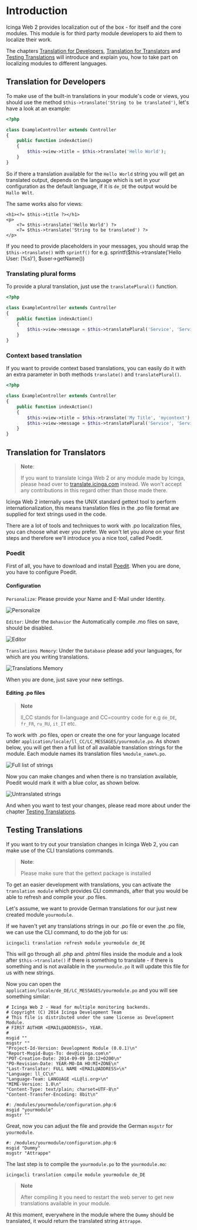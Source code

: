 # Introduction <a id="module-translation-introduction"></a>

Icinga Web 2 provides localization out of the box - for itself and the core modules.
This module is for third party module developers to aid them to localize their work.

The chapters [Translation for Developers](03-Translation.md#module-translation-developers),
[Translation for Translators](03-Translation.md#module-translation-translators) and
[Testing Translations](03-Translation.md#module-translation-tests) will introduce and
explain you, how to take part on localizing modules to different languages.

## Translation for Developers <a id="module-translation-developers"></a>

To make use of the built-in translations in your module's code or views, you should use the method
`$this->translate('String to be translated')`, let's have a look at an example:

```php
<?php

class ExampleController extends Controller
{
    public function indexAction()
    {
        $this->view->title = $this->translate('Hello World');
    }
}
```

So if there a translation available for the `Hello World` string you will get an translated output, depends on the
language which is set in your configuration as the default language, if it is `de_DE` the output would be
`Hallo Welt`.

The same works also for views:

```
<h1><?= $this->title ?></h1>
<p>
    <?= $this->translate('Hello World') ?>
    <?= $this->translate('String to be translated') ?>
</p>
```

If you need to provide placeholders in your messages, you should wrap the `$this->translate()` with `sprintf()` for e.g.
    sprintf($this->translate('Hello User: (%s)'), $user->getName())

### Translating plural forms  <a id="module-translation-plural-forms"></a>

To provide a plural translation, just use the `translatePlural()` function.

```php
<?php

class ExampleController extends Controller
{
    public function indexAction()
    {
        $this->view->message = $this->translatePlural('Service', 'Services', 3);
    }
}
```

### Context based translation <a id="module-translation-context-based"></a>

If you want to provide context based translations, you can easily do it with an extra parameter in both methods
`translate()` and `translatePlural()`.

```php
<?php

class ExampleController extends Controller
{
    public function indexAction()
    {
        $this->view->title = $this->translate('My Title', 'mycontext');
        $this->view->message = $this->translatePlural('Service', 'Services', 3, 'mycontext');
    }
}
```

## Translation for Translators <a id="module-translation-translators"></a>

> **Note**:
>
> If you want to translate Icinga Web 2 or any module made by Icinga, please head over to
> [translate.icinga.com](https://translate.icinga.com) instead. We won't accept any contributions
> in this regard other than those made there.

Icinga Web 2 internally uses the UNIX standard gettext tool to perform internationalization, this means translation
files in the .po file format are supplied for text strings used in the code.

There are a lot of tools and techniques to work with .po localization files, you can choose what ever you prefer. We
won't let you alone on your first steps and therefore we'll introduce you a nice tool, called Poedit.

### Poedit <a id="module-translation-translators-poedit"></a>

First of all, you have to download and install [Poedit](http://poedit.net).
When you are done, you have to configure Poedit.

#### Configuration  <a id="module-translation-translators-poedit-configuration"></a>

`Personalize`: Please provide your Name and E-Mail under Identity.

![Personalize](img/poedit_001.png)

`Editor`: Under the `Behavior` the Automatically compile .mo files on save, should be disabled.

![Editor](img/poedit_002.png)

`Translations Memory`: Under the `Database` please add your languages, for which are you writing translations.

![Translations Memory](img/poedit_003.png)

When you are done, just save your new settings.

#### Editing .po files <a id="module-translation-translators-poedit-edit-po-files"></a>

> **Note**
>
> ll_CC stands for ll=language and CC=country code for e.g `de_DE`, `fr_FR`, `ru_RU`, `it_IT` etc.

To work with .po files, open or create the one for your language located under
`application/locale/ll_CC/LC_MESSAGES/yourmodule.po`. As shown below, you will
get then a full list of all available translation strings for the module. Each
module names its translation files `%module_name%.po`.

![Full list of strings](img/poedit_004.png)

Now you can make changes and when there is no translation available, Poedit would mark it with a blue color, as shown
below.

![Untranslated strings](img/poedit_005.png)

And when you want to test your changes, please read more about under the chapter
[Testing Translations](03-Translation.md#module-translation-tests).

## Testing Translations <a id="module-translation-tests"></a>

If you want to try out your translation changes in Icinga Web 2, you can make use of the CLI translations commands.

> **Note**:
>
> Please make sure that the gettext package is installed

To get an easier development with translations, you can activate the `translation module` which provides CLI commands,
after that you would be able to refresh and compile your .po files.

Let's assume, we want to provide German translations for our just new created module `yourmodule`.

If we haven't yet any translations strings in our .po file or even the .po file, we can use the CLI command, to do the
job for us:

```
icingacli translation refresh module yourmodule de_DE
```

This will go through all .php and .phtml files inside the module and a look after `$this->translate()` if there is
something to translate - if there is something and is not available in the `yourmodule.po` it will update this file
for us with new strings.

Now you can open the `application/locale/de_DE/LC_MESSAGES/yourmodule.po` and you will see something similar:

```
# Icinga Web 2 - Head for multiple monitoring backends.
# Copyright (C) 2014 Icinga Development Team
# This file is distributed under the same license as Development Module.
# FIRST AUTHOR <EMAIL@ADDRESS>, YEAR.
#
msgid ""
msgstr ""
"Project-Id-Version: Development Module (0.0.1)\n"
"Report-Msgid-Bugs-To: dev@icinga.com\n"
"POT-Creation-Date: 2014-09-09 10:12+0200\n"
"PO-Revision-Date: YEAR-MO-DA HO:MI+ZONE\n"
"Last-Translator: FULL NAME <EMAIL@ADDRESS>\n"
"Language: ll_CC\n"
"Language-Team: LANGUAGE <LL@li.org>\n"
"MIME-Version: 1.0\n"
"Content-Type: text/plain; charset=UTF-8\n"
"Content-Transfer-Encoding: 8bit\n"

#: /modules/yourmodule/configuration.php:6
msgid "yourmodule"
msgstr ""
```

Great, now you can adjust the file and provide the German `msgstr` for `yourmodule`.

```
#: /modules/yourmodule/configuration.php:6
msgid "Dummy"
msgstr "Attrappe"
```

The last step is to compile the `yourmodule.po` to the `yourmodule.mo`:

```
icingacli translation compile module yourmodule de_DE
```

> **Note**
>
> After compiling it you need to restart the web server to get new translations available in your module.

At this moment, everywhere in the module where the `Dummy` should be translated, it would return the translated
string `Attrappe`.
